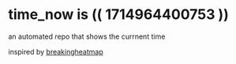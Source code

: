 # time_now is (( 1714964400753 ))

an automated repo that shows the currnent time

inspired by [breakingheatmap](https://github.com/breakingheatmap/breakingheatmap)